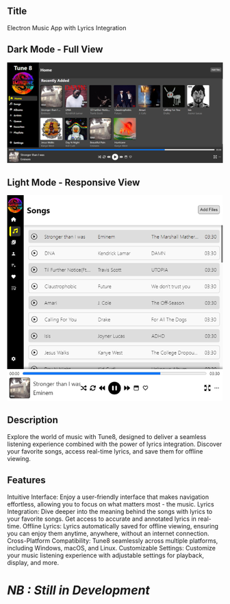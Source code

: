 ## Title
Electron Music App with Lyrics Integration

## Dark Mode - Full View
![Dark mode](./public/my_images/tune8/fullscreen_dark.png)

## Light Mode - Responsive View
![Light mode](./public/my_images/tune8/responsive_light.png)

## Description
Explore the world of music with Tune8, designed to deliver a seamless listening experience combined with the power of lyrics integration. Discover your favorite songs, access real-time lyrics, and save them for offline viewing.

## Features
Intuitive Interface: Enjoy a user-friendly interface that makes navigation effortless, allowing you to focus on what matters most - the music.
Lyrics Integration: Dive deeper into the meaning behind the songs with lyrics to your favorite songs. Get access to accurate and annotated lyrics in real-time.
Offline Lyrics: Lyrics automatically saved for offline viewing, ensuring you can enjoy them anytime, anywhere, without an internet connection.
Cross-Platform Compatibility: Tune8 seamlessly across multiple platforms, including Windows, macOS, and Linux.
Customizable Settings: Customize your music listening experience with adjustable settings for playback, display, and more.

# ***NB : Still in Development***